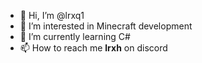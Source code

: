 - 👋 Hi, I’m @lrxq1
- 👀 I’m interested in Minecraft development
- 🌱 I’m currently learning C#
- 📫 How to reach me **lrxh** on discord

<!---
lrxq1/lrxq1 is a ✨ special ✨ repository because its `README.md` (this file) appears on your GitHub profile.
You can click the Preview link to take a look at your changes.
--->
